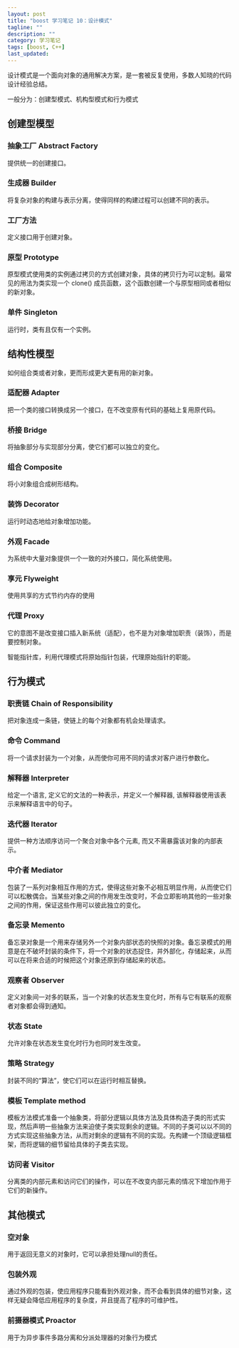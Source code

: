 ```yaml
---
layout: post
title: "boost 学习笔记 10：设计模式"
tagline: ""
description: ""
category: 学习笔记
tags: [boost, C++]
last_updated: 
---
```


设计模式是一个面向对象的通用解决方案，是一套被反复使用，多数人知晓的代码设计经验总结。

一般分为：创建型模式、机构型模式和行为模式

## 创建型模型

### 抽象工厂 Abstract Factory
提供统一的创建接口。

### 生成器  Builder
将复杂对象的构建与表示分离，使得同样的构建过程可以创建不同的表示。

### 工厂方法
定义接口用于创建对象。

### 原型 Prototype
原型模式使用类的实例通过拷贝的方式创建对象，具体的拷贝行为可以定制。最常见的用法为类实现一个 clone() 成员函数，这个函数创建一个与原型相同或者相似的新对象。

### 单件 Singleton
运行时，类有且仅有一个实例。

## 结构性模型

如何组合类或者对象，更而形成更大更有用的新对象。

### 适配器 Adapter
把一个类的接口转换成另一个接口，在不改变原有代码的基础上复用原代码。

### 桥接 Bridge
将抽象部分与实现部分分离，使它们都可以独立的变化。

### 组合 Composite
将小对象组合成树形结构。

### 装饰 Decorator
运行时动态地给对象增加功能。

### 外观 Facade
为系统中大量对象提供一个一致的对外接口，简化系统使用。

### 享元 Flyweight
使用共享的方式节约内存的使用

### 代理 Proxy
它的意图不是改变接口插入新系统（适配），也不是为对象增加职责（装饰），而是要控制对象。

智能指针库，利用代理模式将原始指针包装，代理原始指针的职能。

## 行为模式

### 职责链 Chain of Responsibility
把对象连成一条链，使链上的每个对象都有机会处理请求。

### 命令 Command
将一个请求封装为一个对象，从而使你可用不同的请求对客户进行参数化。

### 解释器 Interpreter
给定一个语言, 定义它的文法的一种表示，并定义一个解释器, 该解释器使用该表示来解释语言中的句子。

### 迭代器 Iterator
提供一种方法顺序访问一个聚合对象中各个元素, 而又不需暴露该对象的内部表示。

### 中介者 Mediator
包装了一系列对象相互作用的方式，使得这些对象不必相互明显作用，从而使它们可以松散偶合。当某些对象之间的作用发生改变时，不会立即影响其他的一些对象之间的作用，保证这些作用可以彼此独立的变化。

### 备忘录 Memento
备忘录对象是一个用来存储另外一个对象内部状态的快照的对象。备忘录模式的用意是在不破坏封装的条件下，将一个对象的状态捉住，并外部化，存储起来，从而可以在将来合适的时候把这个对象还原到存储起来的状态。

### 观察者 Observer
定义对象间一对多的联系，当一个对象的状态发生变化时，所有与它有联系的观察者对象都会得到通知。

### 状态 State
允许对象在状态发生变化时行为也同时发生改变。

### 策略 Strategy
封装不同的“算法”，使它们可以在运行时相互替换。

### 模板 Template method
模板方法模式准备一个抽象类，将部分逻辑以具体方法及具体构造子类的形式实现，然后声明一些抽象方法来迫使子类实现剩余的逻辑。不同的子类可以以不同的方式实现这些抽象方法，从而对剩余的逻辑有不同的实现。先构建一个顶级逻辑框架，而将逻辑的细节留给具体的子类去实现。

### 访问者 Visitor
分离类的内部元素和访问它们的操作，可以在不改变内部元素的情况下增加作用于它们的新操作。

## 其他模式

### 空对象
用于返回无意义的对象时，它可以承担处理null的责任。

### 包装外观
通过外观的包装，使应用程序只能看到外观对象，而不会看到具体的细节对象，这样无疑会降低应用程序的复杂度，并且提高了程序的可维护性。

### 前摄器模式 Proactor
用于为异步事件多路分离和分派处理器的对象行为模式


